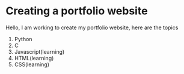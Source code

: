 # Creating a portfolio website
Hello, I am working to create my portfolio website, here are the topics
1. Python
1. C
1. Javascript(learning)
1. HTML(learning)
1. CSS(learning)
